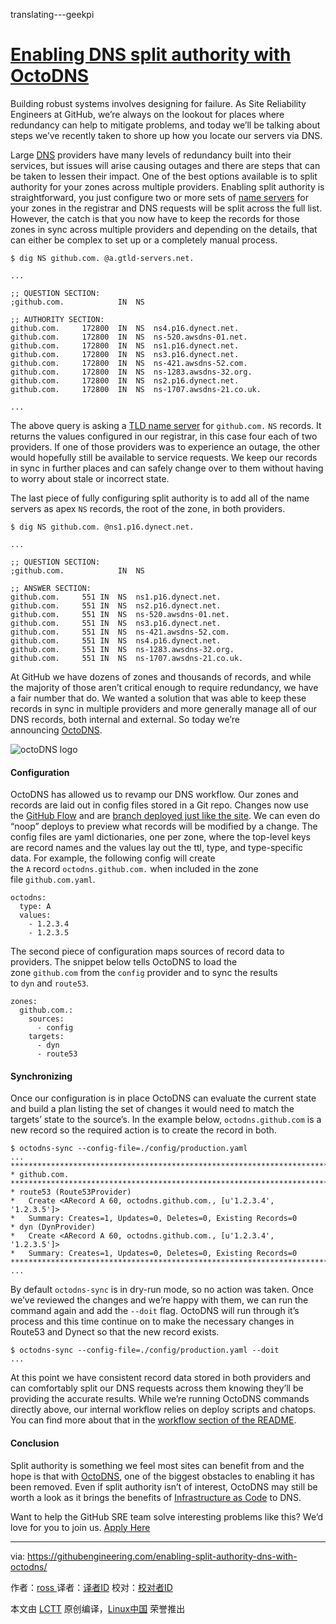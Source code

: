 translating---geekpi

[Enabling DNS split authority with OctoDNS][1]
============================================================

Building robust systems involves designing for failure. As Site Reliability Engineers at GitHub, we’re always on the lookout for places where redundancy can help to mitigate problems, and today we’ll be talking about steps we’ve recently taken to shore up how you locate our servers via DNS.

Large [DNS][4] providers have many levels of redundancy built into their services, but issues will arise causing outages and there are steps that can be taken to lessen their impact. One of the best options available is to split authority for your zones across multiple providers. Enabling split authority is straightforward, you just configure two or more sets of [name servers][5] for your zones in the registrar and DNS requests will be split across the full list. However, the catch is that you now have to keep the records for those zones in sync across multiple providers and depending on the details, that can either be complex to set up or a completely manual process.

```
$ dig NS github.com. @a.gtld-servers.net.

...

;; QUESTION SECTION:
;github.com.			IN	NS

;; AUTHORITY SECTION:
github.com.		172800	IN	NS	ns4.p16.dynect.net.
github.com.		172800	IN	NS	ns-520.awsdns-01.net.
github.com.		172800	IN	NS	ns1.p16.dynect.net.
github.com.		172800	IN	NS	ns3.p16.dynect.net.
github.com.		172800	IN	NS	ns-421.awsdns-52.com.
github.com.		172800	IN	NS	ns-1283.awsdns-32.org.
github.com.		172800	IN	NS	ns2.p16.dynect.net.
github.com.		172800	IN	NS	ns-1707.awsdns-21.co.uk.

...

```

The above query is asking a [TLD name server][6] for `github.com.` `NS` records. It returns the values configured in our registrar, in this case four each of two providers. If one of those providers was to experience an outage, the other would hopefully still be available to service requests. We keep our records in sync in further places and can safely change over to them without having to worry about stale or incorrect state.

The last piece of fully configuring split authority is to add all of the name servers as apex `NS` records, the root of the zone, in both providers.

```
$ dig NS github.com. @ns1.p16.dynect.net.

...

;; QUESTION SECTION:
;github.com.			IN	NS

;; ANSWER SECTION:
github.com.		551	IN	NS	ns1.p16.dynect.net.
github.com.		551	IN	NS	ns2.p16.dynect.net.
github.com.		551	IN	NS	ns-520.awsdns-01.net.
github.com.		551	IN	NS	ns3.p16.dynect.net.
github.com.		551	IN	NS	ns-421.awsdns-52.com.
github.com.		551	IN	NS	ns4.p16.dynect.net.
github.com.		551	IN	NS	ns-1283.awsdns-32.org.
github.com.		551	IN	NS	ns-1707.awsdns-21.co.uk.

```

At GitHub we have dozens of zones and thousands of records, and while the majority of those aren’t critical enough to require redundancy, we have a fair number that do. We wanted a solution that was able to keep these records in sync in multiple providers and more generally manage all of our DNS records, both internal and external. So today we’re announcing [OctoDNS][7].

![octoDNS logo](https://githubengineering.com/images/enabling-split-authority-dns-with-octodns/octodns-logo.png)

#### Configuration

OctoDNS has allowed us to revamp our DNS workflow. Our zones and records are laid out in config files stored in a Git repo. Changes now use the [GitHub Flow][8] and are [branch deployed just like the site][9]. We can even do “noop” deploys to preview what records will be modified by a change. The config files are yaml dictionaries, one per zone, where the top-level keys are record names and the values lay out the ttl, type, and type-specific data. For example, the following config will create the `A` record `octodns.github.com.` when included in the zone file `github.com.yaml`.

```
octodns:
  type: A
  values:
    - 1.2.3.4
    - 1.2.3.5

```

The second piece of configuration maps sources of record data to providers. The snippet below tells OctoDNS to load the zone `github.com` from the `config` provider and to sync the results to `dyn` and `route53`.

```
zones:
  github.com.:
    sources:
      - config
    targets:
      - dyn
      - route53

```

#### Synchronizing

Once our configuration is in place OctoDNS can evaluate the current state and build a plan listing the set of changes it would need to match the targets’ state to the source’s. In the example below, `octodns.github.com` is a new record so the required action is to create the record in both.

```
$ octodns-sync --config-file=./config/production.yaml
...
********************************************************************************
* github.com.
********************************************************************************
* route53 (Route53Provider)
*   Create <ARecord A 60, octodns.github.com., [u'1.2.3.4', '1.2.3.5']>
*   Summary: Creates=1, Updates=0, Deletes=0, Existing Records=0
* dyn (DynProvider)
*   Create <ARecord A 60, octodns.github.com., [u'1.2.3.4', '1.2.3.5']>
*   Summary: Creates=1, Updates=0, Deletes=0, Existing Records=0
********************************************************************************
...

```

By default `octodns-sync` is in dry-run mode, so no action was taken. Once we’ve reviewed the changes and we’re happy with them, we can run the command again and add the `--doit` flag. OctoDNS will run through it’s process and this time continue on to make the necessary changes in Route53 and Dynect so that the new record exists.

```
$ octodns-sync --config-file=./config/production.yaml --doit
...

```

At this point we have consistent record data stored in both providers and can comfortably split our DNS requests across them knowing they’ll be providing the accurate results. While we’re running OctoDNS commands directly above, our internal workflow relies on deploy scripts and chatops. You can find more about that in the [workflow section of the README][10].

#### Conclusion

Split authority is something we feel most sites can benefit from and the hope is that with [OctoDNS][11], one of the biggest obstacles to enabling it has been removed. Even if split authority isn’t of interest, OctoDNS may still be worth a look as it brings the benefits of [Infrastructure as Code][12] to DNS.

Want to help the GitHub SRE team solve interesting problems like this? We’d love for you to join us. [Apply Here][13]

--------------------------------------------------------------------------------

via: https://githubengineering.com/enabling-split-authority-dns-with-octodns/

作者：[ross ][a]
译者：[译者ID](https://github.com/译者ID)
校对：[校对者ID](https://github.com/校对者ID)

本文由 [LCTT](https://github.com/LCTT/TranslateProject) 原创编译，[Linux中国](https://linux.cn/) 荣誉推出

[a]:https://github.com/ross
[1]:https://githubengineering.com/enabling-split-authority-dns-with-octodns/
[2]:https://github.com/ross
[3]:https://github.com/ross
[4]:https://en.wikipedia.org/wiki/Domain_Name_System
[5]:https://en.wikipedia.org/wiki/Name_server
[6]:https://en.wikipedia.org/wiki/Top-level_domain
[7]:https://github.com/github/octodns/
[8]:https://guides.github.com/introduction/flow/
[9]:https://githubengineering.com/deploying-branches-to-github-com/
[10]:https://github.com/github/octodns#workflow
[11]:https://github.com/github/octodns/
[12]:https://en.wikipedia.org/wiki/Infrastructure_as_Code
[13]:https://boards.greenhouse.io/github/jobs/669805#.WPVqJlPyvUI
